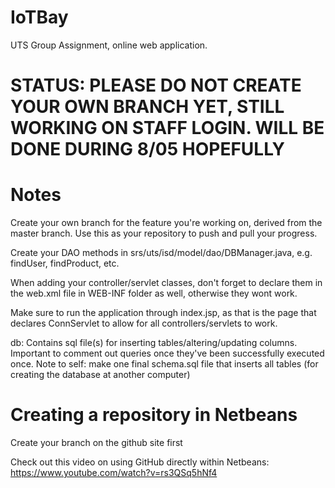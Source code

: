 # IoTBay
UTS Group Assignment, online web application.

# STATUS: PLEASE DO NOT CREATE YOUR OWN BRANCH YET, STILL WORKING ON STAFF LOGIN. WILL BE DONE DURING 8/05 HOPEFULLY

# Notes

Create your own branch for the feature you're working on, derived from the master branch. Use this as your repository to push and pull your progress.

Create your DAO methods in srs/uts/isd/model/dao/DBManager.java, e.g. findUser, findProduct, etc.

When adding your controller/servlet classes, don't forget to declare them in the web.xml file in WEB-INF folder as well, otherwise they wont work.

Make sure to run the application through index.jsp, as that is the page that declares ConnServlet to allow for all controllers/servlets to work.

db: Contains sql file(s) for inserting tables/altering/updating columns. Important to comment out queries once they've been successfully executed once.
Note to self: make one final schema.sql file that inserts all tables (for creating the database at another computer)

# Creating a repository in Netbeans

Create your branch on the github site first

Check out this video on using GitHub directly within Netbeans: 
https://www.youtube.com/watch?v=rs3QSq5hNf4
